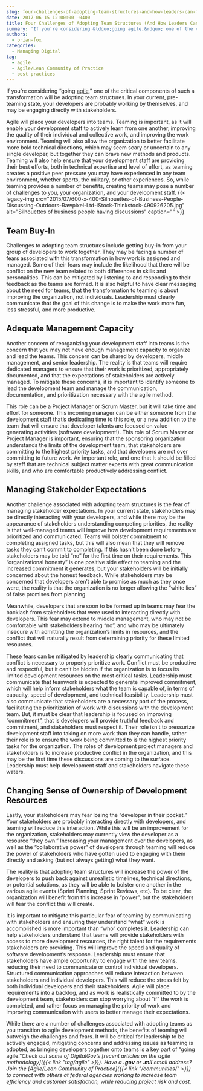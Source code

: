 ```yaml
---
slug: four-challenges-of-adopting-team-structures-and-how-leaders-can-mitigate-them
date: 2017-06-15 12:00:00 -0400
title: Four Challenges of Adopting Team Structures (And How Leaders Can Mitigate Them)
summary: 'If you’re considering &ldquo;going agile,&rdquo; one of the critical components of such a transformation will be adopting team structures. In your current, pre-teaming state, your developers are probably working by themselves, and may be engaging directly with stakeholders. Agile will place your developers into teams. Teaming is important, as it will enable your development staff'
authors:
  - brian-fox
categories:
  - Managing Digital
tag:
  - agile
  - Agile/Lean Community of Practice
  - best practices
---
```


If you’re considering “going [agile](https://en.wikipedia.org/wiki/Agile_software_development),” one of the critical components of such a transformation will be adopting team structures. In your current, pre-teaming state, your developers are probably working by themselves, and may be engaging directly with stakeholders.

Agile will place your developers into teams. Teaming is important, as it will enable your development staff to actively learn from one another, improving the quality of their individual and collective work, and improving the work environment. Teaming will also allow the organization to better facilitate more bold technical directions, which may seem scary or uncertain to any single developer, but together they can brave new methods and products. Teaming will also help ensure that your development staff are providing their best efforts, both in technical expertise and level of effort, as teaming creates a positive peer pressure you may have experienced in any team environment, whether sports, the military, or other experiences. So, while teaming provides a number of benefits, creating teams may pose a number of challenges to you, your organization, and your development staff. {{< legacy-img src="2015/07/600-x-400-Silhouettes-of-Business-People-Discussing-Outdoors-Rawpixel-Ltd-iStock-Thinkstock-490926205.jpg" alt="Silhouettes of business people having discussions" caption="" >}} 

## Team Buy-In

Challenges to adopting team structures include getting buy-in from your group of developers to work together. They may be facing a number of fears associated with this transformation in how work is assigned and managed. Some of their fears may include the likelihood that there will be conflict on the new team related to both differences in skills and personalities. This can be mitigated by listening to and responding to their feedback as the teams are formed. It is also helpful to have clear messaging about the need for teams, that the transformation to teaming is about improving the organization, not individuals. Leadership must clearly communicate that the goal of this change is to make the work more fun, less stressful, and more productive.

## Adequate Management Capacity

Another concern of reorganizing your development staff into teams is the concern that you may not have enough management capacity to organize and lead the teams. This concern can be shared by developers, middle management, and senior leadership. The reality is that teams will require dedicated managers to ensure that their work is prioritized, appropriately documented, and that the expectations of stakeholders are actively managed. To mitigate these concerns, it is important to identify someone to lead the development team and manage the communication, documentation, and prioritization necessary with the agile method.

This role can be a Project Manager or Scrum Master, but it will take time and effort for someone. This incoming manager can be either someone from the development staff that’s dedicating time to this role, or a new addition to the team that will ensure that developer talents are focused on value-generating activities (software development!). This role of Scrum Master or Project Manager is important, ensuring that the sponsoring organization understands the limits of the development team, that stakeholders are committing to the highest priority tasks, and that developers are not over committing to future work. An important role, and one that It should be filled by staff that are technical subject matter experts with great communication skills, and who are comfortable productively addressing conflict.

## Managing Stakeholder Expectations

Another challenge associated with adopting team structures is the fear of managing stakeholder expectations. In your current state, stakeholders may be directly interacting with your developers, and while there may be the appearance of stakeholders understanding competing priorities, the reality is that well-managed teams will improve how development requirements are prioritized and communicated. Teams will bolster commitment to completing assigned tasks, but this will also mean that they will remove tasks they can’t commit to completing. If this hasn’t been done before, stakeholders may be told “no” for the first time on their requirements. This “organizational honesty” is one positive side effect to teaming and the increased commitment it generates, but your stakeholders will be initially concerned about the honest feedback. While stakeholders may be concerned that developers aren’t able to promise as much as they once were, the reality is that the organization is no longer allowing the “white lies” of false promises from planning.

Meanwhile, developers that are soon to be formed up in teams may fear the backlash from stakeholders that were used to interacting directly with developers. This fear may extend to middle management, who may not be comfortable with stakeholders hearing “no”, and who may be ultimately insecure with admitting the organization’s limits in resources, and the conflict that will naturally result from determining priority for these limited resources.

These fears can be mitigated by leadership clearly communicating that conflict is necessary to properly prioritize work. Conflict must be productive and respectful, but it can’t be hidden if the organization is to focus its limited development resources on the most critical tasks. Leadership must communicate that teamwork is expected to generate improved commitment, which will help inform stakeholders what the team is capable of, in terms of capacity, speed of development, and technical feasibility. Leadership must also communicate that stakeholders are a necessary part of the process, facilitating the prioritization of work with discussions with the development team. But, it must be clear that leadership is focused on improving “commitment”, that is developers will provide truthful feedback and commitment, and stakeholders must respect it. Their role isn’t to pressurize development staff into taking on more work than they can handle, rather their role is to ensure the work being committed to is the highest priority tasks for the organization. The roles of development project managers and stakeholders is to increase productive conflict in the organization, and this may be the first time these discussions are coming to the surface. Leadership must help development staff and stakeholders navigate these waters.

## Changing Sense of Ownership of Development Resources

Lastly, your stakeholders may fear losing the “developer in their pocket.” Your stakeholders are probably interacting directly with developers, and teaming will reduce this interaction. While this will be an improvement for the organization, stakeholders may currently view the developer as a resource “they own.” Increasing your management over the developers, as well as the “collaborative power” of developers through teaming will reduce the power of stakeholders who have gotten used to engaging with them directly and asking (but not always getting) what they want.

The reality is that adopting team structures will increase the power of the developers to push back against unrealistic timelines, technical directions, or potential solutions, as they will be able to bolster one another in the various agile events (Sprint Planning, Sprint Reviews, etc). To be clear, the organization will benefit from this increase in “power”, but the stakeholders will fear the conflict this will create.

It is important to mitigate this particular fear of teaming by communicating with stakeholders and ensuring they understand “what” work is accomplished is more important than “who” completes it. Leadership can help stakeholders understand that teams will provide stakeholders with access to more development resources, the right talent for the requirements stakeholders are providing. This will improve the speed and quality of software development’s response. Leadership must ensure that stakeholders have ample opportunity to engage with the new teams, reducing their need to communicate or control individual developers. Structured communication approaches will reduce interaction between stakeholders and individual developers. This will reduce the stress felt by both individual developers and their stakeholders. Agile will place requirements into a backlog, and as work is realistically committed to by the development team, stakeholders can stop worrying about “if” the work is completed, and rather focus on managing the priority of work and improving communication with users to better manage their expectations.

While there are a number of challenges associated with adopting teams as you transition to agile development methods, the benefits of teaming will outweigh the challenges and fears. It will be critical for leadership to be actively engaged, mitigating concerns and addressing issues as teaming is adopted, as bringing developers together onto teams is a key part of “going agile.”_Check out some of DigitalGov&#8217;s [recent articles on the agile methodology]({{< link "tag/agile" >}})._ _Have a **.gov** or **.mil** email address? Join the [Agile/Lean Community of Practice]({{< link "/communities/" >}}) to connect with others at federal agencies working to increase team efficiency and customer satisfaction, while reducing project risk and cost._